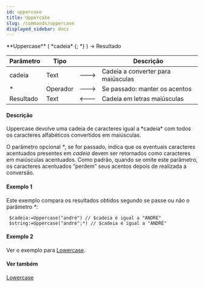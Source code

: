 ```yaml
---
id: uppercase
title: Uppercase
slug: /commands/uppercase
displayed_sidebar: docs
---
```


<!--REF #_command_.Uppercase.Syntax-->**Uppercase** ( *cadeia* {; *} ) -> Resultado<!-- END REF-->
<!--REF #_command_.Uppercase.Params-->
| Parâmetro | Tipo |  | Descrição |
| --- | --- | --- | --- |
| cadeia | Text | &#x1F852; | Cadeia a converter para maiúsculas |
| * | Operador | &#x1F852; | Se passado: manter os acentos |
| Resultado | Text | &#x1F850; | Cadeia em letras maiúsculas |

<!-- END REF-->

#### Descrição 

<!--REF #_command_.Uppercase.Summary-->Uppercase devolve uma cadeia de caracteres igual a *cadeia* com todos os caracteres alfabéticos convertidos em maiúsculas.<!-- END REF-->  
  
O parâmetro opcional *\**, se for passado, indica que os eventuais caracteres acentuados presentes em *cadeia* devem ser retornados como caracteres em maiúsculas acentuados. Como padrão, quando se omite este parâmetro, os caracteres acentuados “perdem” seus acentos depois de realizada a conversão.

#### Exemplo 1 

Este exemplo compara os resultados obtidos segundo se passe ou não o parâmetro *\**: 

```4d
 $cadeia:=Uppercase("andré") // $cadeia é igual a "ANDRÉ"
 $string:=Uppercase("andré";*) // $cadeia é igual a "ANDRÉ"
```

#### Exemplo 2 

Ver o exemplo para [Lowercase](lowercase.md "Lowercase").

#### Ver também 

[Lowercase](lowercase.md)  